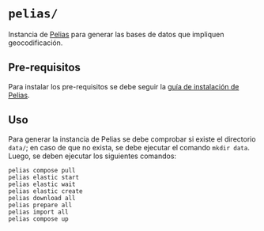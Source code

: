 # `pelias/` 

Instancia de [Pelias](https://github.com/pelias/docker/) para generar las bases de datos que impliquen geocodificación.

## Pre-requisitos

Para instalar los pre-requisitos se debe seguir la [guía de instalación de Pelias](https://github.com/pelias/docker/).

## Uso

Para generar la instancia de Pelias se debe comprobar si existe el directorio `data/`; en caso de que no exista, se debe ejecutar el comando `mkdir data`. Luego, se deben ejecutar los siguientes comandos:

```
pelias compose pull
pelias elastic start
pelias elastic wait
pelias elastic create
pelias download all
pelias prepare all
pelias import all
pelias compose up
```
